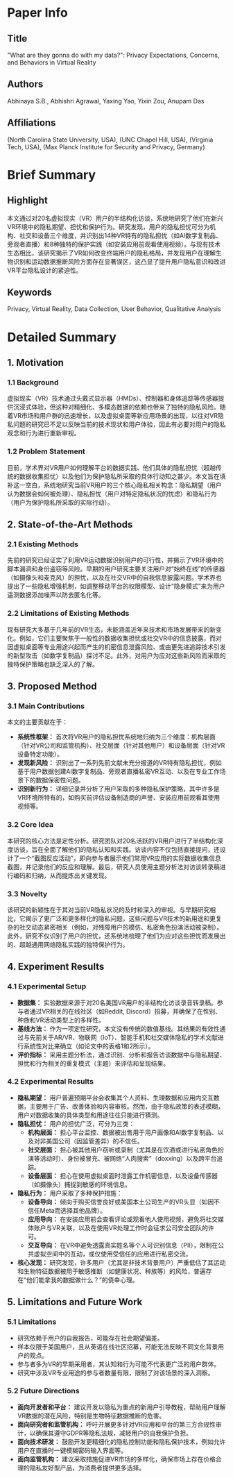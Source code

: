 # Paper Info

## Title
"What are they gonna do with my data?": Privacy Expectations, Concerns, and Behaviors in Virtual Reality

## Authors
Abhinaya S.B., Abhishri Agrawal, Yaxing Yao, Yixin Zou, Anupam Das

## Affiliations
(North Carolina State University, USA), (UNC Chapel Hill, USA), (Virginia Tech, USA), (Max Planck Institute for Security and Privacy, Germany)

# Brief Summary

## Highlight
本文通过对20名虚拟现实（VR）用户的半结构化访谈，系统地研究了他们在新兴VR环境中的隐私期望、担忧和保护行为。研究发现，用户的隐私担忧可分为机构、社交和设备三个维度，并识别出14种VR特有的隐私担忧（如AI数字复制品、旁观者直播）和8种独特的保护实践（如安装应用前观看使用视频）。与现有技术生态相比，该研究揭示了VR如何改变终端用户的隐私格局，并发现用户在理解生物识别和运动数据推断风险方面存在显著误区，这凸显了提升用户隐私意识和改进VR平台隐私设计的紧迫性。

## Keywords
Privacy, Virtual Reality, Data Collection, User Behavior, Qualitative Analysis

# Detailed Summary

## 1. Motivation

### 1.1 Background
虚拟现实（VR）技术通过头戴式显示器（HMDs）、控制器和身体追踪等传感器提供沉浸式体验，但这种对精细化、多模态数据的依赖也带来了独特的隐私风险。随着VR市场和用户群的迅速增长，以及虚拟桌面等新应用场景的出现，以往对VR隐私问题的研究已不足以反映当前的技术现状和用户体验，因此有必要对用户的隐私观念和行为进行重新审视。

### 1.2 Problem Statement
目前，学术界对VR用户如何理解平台的数据实践、他们具体的隐私担忧（超越传统的数据收集担忧）以及他们为保护隐私所采取的具体行动知之甚少。本文旨在填补这一空白，系统地研究当前VR用户的三个核心隐私相关构念：隐私期望（用户认为数据会如何被处理）、隐私担忧（用户对特定隐私状况的忧虑）和隐私行为（用户为保护隐私所采取的实际行动）。

## 2. State-of-the-Art Methods

### 2.1 Existing Methods
先前的研究已经证实了利用VR运动数据识别用户的可行性，并揭示了VR环境中的脚本漏洞和身份盗窃等风险。早期的用户研究主要关注用户对“始终在线”的传感器（如摄像头和麦克风）的担忧，以及在社交VR中的自我信息披露问题。学术界也提出了一些隐私增强机制，如调整移动平台的权限模型、设计“隐身模式”来为用户遥测数据添加噪声以防去匿名化等。

### 2.2 Limitations of Existing Methods
现有研究大多基于几年前的VR生态，未能涵盖近年来技术和市场发展带来的新变化。例如，它们主要聚焦于一般性的数据收集担忧或社交VR中的信息披露，而对因虚拟桌面等专业用途兴起而产生的机密信息泄露风险、或由更先进追踪技术引发的新型攻击（如数字复制品）探讨不足。此外，对用户为应对这些新风险而采取的独特保护策略也缺乏深入的了解。

## 3. Proposed Method

### 3.1 Main Contributions
本文的主要贡献在于：
*   **系统性框架：** 首次将VR用户的隐私担忧系统地归纳为三个维度：机构层面（针对VR公司和监管机构）、社交层面（针对其他用户）和设备层面（针对VR设备特定功能）。
*   **发现新风险：** 识别出了一系列先前文献未充分报道的VR特有隐私担忧，例如基于用户数据创建AI数字复制品、旁观者直播私密VR互动、以及在专业工作场景下的数据保密性问题。
*   **识别新行为：** 详细记录并分析了用户采取的多种隐私保护策略，其中许多是VR环境所特有的，如购买前评估设备制造商的声誉、安装应用前观看其使用视频等。

### 3.2 Core Idea
本研究的核心方法是定性分析。研究团队对20名活跃的VR用户进行了半结构化深度访谈，旨在全面了解他们的隐私认知和实践。访谈内容不仅包括直接提问，还设计了一个“截图反应活动”，即向参与者展示他们常用VR应用的实际数据收集信息截图，并记录他们的反应和理解。最后，研究人员使用主题分析法对访谈转录稿进行编码和归纳，从而提炼出关键发现。

### 3.3 Novelty
该研究的新颖性在于其对当前VR隐私状况的及时和深入的审视。与早期研究相比，它揭示了更广泛和更多样化的隐私问题，这些问题与VR技术的新用途和更复杂的社交动态紧密相关（例如，对残障用户的模仿、私密角色扮演活动被录制）。此外，研究不仅识别了用户的担忧，还系统地梳理了他们为应对这些担忧而发展出的、超越通用网络隐私实践的独特保护行为。

## 4. Experiment Results

### 4.1 Experimental Setup
*   **数据集：** 实验数据来源于对20名美国VR用户的半结构化访谈录音转录稿。参与者通过VR相关的在线社区（如Reddit, Discord）招募，并确保了在性别、种族和VR活动类型上的多样性。
*   **基线方法：** 作为一项定性研究，本文没有传统的数值基线。其结果的有效性通过与先前关于AR/VR、物联网（IoT）、智能手机和社交媒体隐私的学术文献进行系统性对比来确立（如论文中的表格1和2所示）。
*   **评价指标：** 采用主题分析法，通过识别、分析和报告访谈数据中与隐私期望、担忧和行为相关的重复模式（主题）来评估和呈现结果。

### 4.2 Experimental Results
*   **隐私期望：** 用户普遍预期平台会收集其个人资料、生理数据和应用内交互数据，主要用于广告、改善体验和内容审核。然而，由于隐私政策的表述模糊，用户对数据收集的具体类型和用途往往只能进行猜测。
*   **隐私担忧：** 用户的担忧广泛，可分为三类：
    *   **机构层面：** 担心平台监控、数据被出售用于用户画像和AI数字复制品、以及对非美国公司（因监管差异）的不信任。
    *   **社交层面：** 担心被其他用户窃听或录制（尤其是在饮酒或进行私密角色扮演等活动时）、身份被冒充、被网络“人肉搜索”（doxxing）以及跨平台追踪。
    *   **设备层面：** 担心在使用虚拟桌面时泄露工作机密信息，以及设备传感器（如摄像头）捕捉到敏感的环境信息。
*   **隐私行为：** 用户采取了多种保护措施：
    *   **设备导向：** 倾向于购买信誉良好或美国本土公司生产的VR头显（如因不信任Meta而选择其他品牌）。
    *   **应用导向：** 在安装应用前会查看评论或观看他人使用视频，避免将社交媒体账户与VR关联，以及在使用VR处理工作时会征求公司安全团队的许可。
    *   **交互导向：** 在VR中避免透露真实姓名等个人可识别信息（PII），限制在公共虚拟空间中的互动，或仅使用受信任的应用进行私密交流。
*   **核心发现：** 研究发现，许多用户（尤其是非技术背景用户）严重低估了其运动和生物特征数据被用于敏感推断（如健康状况、种族等）的风险，普遍存在“他们能拿我的数据做什么？”的侥幸心理。

## 5. Limitations and Future Work

### 5.1 Limitations
*   研究依赖于用户的自我报告，可能存在社会期望偏差。
*   样本仅限于美国用户，且从英语在线社区招募，可能无法反映不同文化背景用户的观点。
*   参与者多为VR的早期采用者，其认知和行为可能不代表更广泛的用户群体。
*   研究中涉及VR专业用途的参与者数量有限，限制了对该场景的深入洞察。

### 5.2 Future Directions
*   **面向开发者和平台：** 建议开发以隐私为重点的新用户引导教程，帮助用户理解VR数据的潜在风险，特别是生物特征数据推断的危害。
*   **面向研究者和监管机构：** 呼吁开展更多针对VR应用和平台的第三方合规性审计，以确保其遵守GDPR等隐私法规，减轻用户的自我保护负担。
*   **面向技术研发：** 鼓励开发更精细化的隐私控制功能和隐私保护技术，例如允许用户在直播时一键模糊密码输入界面等。
*   **面向监管机构：** 建议采取措施促进VR市场的多样化，确保市场上存在价格合理的隐私友好型产品，为消费者提供更多选择。
